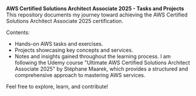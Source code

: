 **AWS Certified Solutions Architect Associate 2025 - Tasks and Projects**
This repository documents my journey toward achieving the AWS Certified Solutions Architect Associate 2025 certification.

Contents:
- Hands-on AWS tasks and exercises.
- Projects showcasing key concepts and services.
- Notes and insights gained throughout the learning process.
I am following the Udemy course "Ultimate AWS Certified Solutions Architect Associate 2025" by Stéphane Maarek, which provides a structured and comprehensive approach to mastering AWS services.

Feel free to explore, learn, and contribute!
